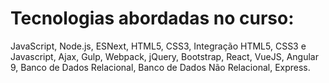 # Tecnologias abordadas no curso:

JavaScript,
Node.js,
ESNext, 
HTML5, 
CSS3, 
Integração HTML5, CSS3 e Javascript, 
Ajax, 
Gulp, 
Webpack, 
jQuery, 
Bootstrap, 
React, 
VueJS, 
Angular 9, 
Banco de Dados Relacional, 
Banco de Dados Não Relacional, 
Express.